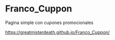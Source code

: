 # Franco_Cuppon
Pagina simple con cupones promocionales

https://greatmisterdeath.github.io/Franco_Cuppon/
